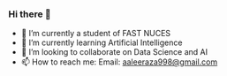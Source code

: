 ### Hi there 👋
- 🔭 I’m currently a student of FAST NUCES
- 🌱 I’m currently learning Artificial Intelligence
- 👯 I’m looking to collaborate on Data Science and AI
- 📫 How to reach me: Email: aaleeraza998@gmail.com


